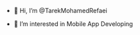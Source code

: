 - 👋 Hi, I’m @TarekMohamedRefaei

- 👀 I’m interested in Mobile App Developing

<!---
TarekRefaei/TarekRefaei is a ✨ special ✨ repository because its `README.md` (this file) appears on your GitHub profile.
You can click the Preview link to take a look at your changes.
--->
